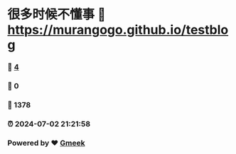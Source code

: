 # 很多时候不懂事 :link: https://murangogo.github.io/testblog 
### :page_facing_up: [4](https://murangogo.github.io/testblog/tag.html) 
### :speech_balloon: 0 
### :hibiscus: 1378 
### :alarm_clock: 2024-07-02 21:21:58 
### Powered by :heart: [Gmeek](https://github.com/Meekdai/Gmeek)
